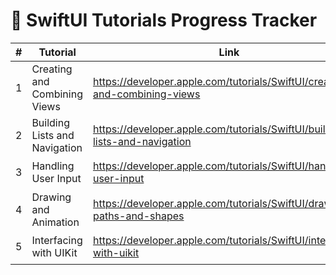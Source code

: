 # 📘 SwiftUI Tutorials Progress Tracker

| # | Tutorial | Link | Status | Notes |
|---|-----------|------|--------|-------|
| 1 | Creating and Combining Views | https://developer.apple.com/tutorials/SwiftUI/creating-and-combining-views | ✅ Complete | Core layout with VStack/HStack |
| 2 | Building Lists and Navigation | https://developer.apple.com/tutorials/SwiftUI/building-lists-and-navigation | ✅ Complete | Working with NavigationStack |
| 3 | Handling User Input | https://developer.apple.com/tutorials/SwiftUI/handling-user-input | ⏳ Planned | |
| 4 | Drawing and Animation | https://developer.apple.com/tutorials/SwiftUI/drawing-paths-and-shapes | ⏳ Planned | |
| 5 | Interfacing with UIKit | https://developer.apple.com/tutorials/SwiftUI/interfacing-with-uikit | ⏳ Planned | |

